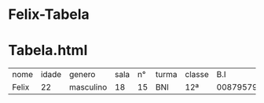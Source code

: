 # Felix-Tabela
# Tabela.html
<table class=" ">
 <tr>
  <td> nome </td> <td> idade</td> <td> genero </td> <td> sala </td> <td> n°</td> <td> turma </td> <td> classe </td> <td> B.I </td> <td> altura </td> <td> morada </td><td> telefone </td>
 </tr>
 <tr>
  <td> Felix </td> <td> 22 </td> <td> masculino </td> <td> 18 </td> <td> 15 </td> <td> BNI </td> <td> 12ª </td> <td> 008795790LA042 </td> <td> 1.70 </td> <td> Cazenga,zona18 </td> <td> 936879772 </td>
 </tr>
